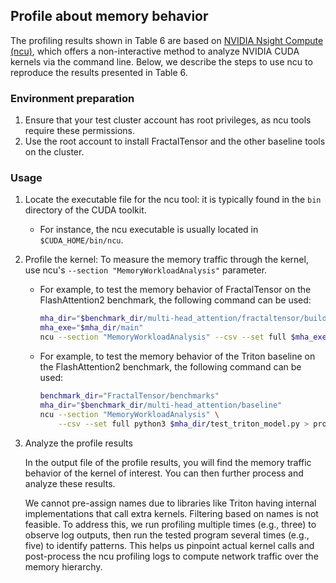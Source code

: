 ## Profile about memory behavior

The profiling results shown in Table 6 are based on [NVIDIA Nsight Compute (ncu)](https://docs.nvidia.com/nsight-compute/NsightComputeCli/index.html), which offers a non-interactive method to analyze NVIDIA CUDA kernels via the command line. Below, we describe the steps to use ncu to reproduce the results presented in Table 6.

### Environment preparation

1. Ensure that your test cluster account has root privileges, as ncu tools require these permissions.
2. Use the root account to install FractalTensor and the other baseline tools on the cluster.

### Usage

1. Locate the executable file for the ncu tool: it is typically found in the `bin` directory of the CUDA toolkit.
   
   - For instance, the ncu executable is usually located in `$CUDA_HOME/bin/ncu`.

2. Profile the kernel: To measure the memory traffic through the kernel, use ncu's `--section "MemoryWorkloadAnalysis"` parameter.
   
   - For example, to test the memory behavior of FractalTensor on the FlashAttention2 benchmark, the following command can be used:
  
      ```bash
      mha_dir="$benchmark_dir/multi-head_attention/fractaltensor/build"
      mha_exe="$mha_dir/main"
      ncu --section "MemoryWorkloadAnalysis" --csv --set full $mha_exe > profile_ft.csv
      ```
      
   - For example, to test the memory behavior of the Triton baseline on the FlashAttention2 benchmark, the following command can be used:
   
      ```bash
      benchmark_dir="FractalTensor/benchmarks"
      mha_dir="$benchmark_dir/multi-head_attention/baseline"
      ncu --section "MemoryWorkloadAnalysis" \
          --csv --set full python3 $mha_dir/test_triton_model.py > profile_triton.csv
      ```

3. Analyze the profile results

   In the output file of the profile results, you will find the memory traffic behavior of the kernel of interest. You can then further process and analyze these results.
   
   We cannot pre-assign names due to libraries like Triton having internal implementations that call extra kernels. Filtering based on names is not feasible. To address this, we run profiling multiple times (e.g., three) to observe log outputs, then run the tested program several times (e.g., five) to identify patterns. This helps us pinpoint actual kernel calls and post-process the ncu profiling logs to compute network traffic over the memory hierarchy.
